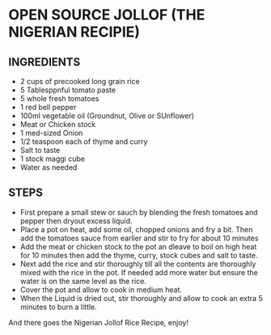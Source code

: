 # OPEN SOURCE JOLLOF (THE NIGERIAN RECIPIE)

## INGREDIENTS

- 2 cups of precooked long grain rice
- 5 Tablesppnful tomato paste
- 5 whole fresh tomatoes
- 1 red bell pepper
- 100ml vegetable oil (Groundnut, Olive or SUnflower)
- Meat or Chicken stock
- 1 med-sized Onion
- 1/2 teaspoon each of thyme and curry
- Salt to taste
- 1 stock maggi cube
- Water as needed

## STEPS

- First prepare a small stew or sauch by blending the fresh tomatoes and pepper then dryout excess liquid.
- Place a pot on heat, add some oil, chopped onions and fry a bit. Then add the tomatoes sauce from earlier and stir to 
  fry for about 10 minutes
- Add the meat or chicken stock to the pot an dleave to boil on high heat for 10 minutes then add the thyme, curry, 
  stock cubes and salt to taste.
- Next add the rice and stir thoroughly till all the contents are thoroughly mixed with the rice in the pot. 
  If needed add more water but ensure the water is on the same level as the rice.
- Cover the pot and allow to cook in medium heat. 
- When the Liquid is dried out, stir thoroughly and allow to cook an extra 5 minutes to burn a little.

And there goes the Nigerian Jollof Rice Recipe, enjoy!